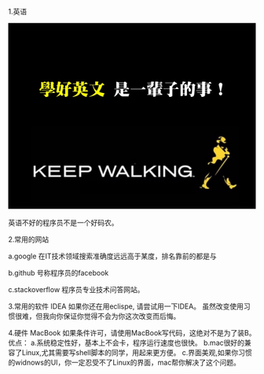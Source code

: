1.英语

![英语学习](1.english_import.jpg)

英语不好的程序员不是一个好码农。

2.常用的网站

a.google
在IT技术领域搜索准确度远远高于某度，排名靠前的都是与

b.github
号称程序员的facebook

c.stackoverflow
程序员专业技术问答网站。

3.常用的软件
IDEA
如果你还在用eclispe, 请尝试用一下IDEA。
虽然改变使用习惯很难，但我向你保证你觉得不会为你这次改变而后悔。

4.硬件
MacBook
如果条件许可，请使用MacBook写代码，这绝对不是为了装B。
优点：
a.系统稳定性好，基本上不会卡，程序运行速度也很快。
b.mac很好的兼容了Linux,尤其需要写shell脚本的同学，用起来更方便。
c.界面美观,如果你习惯的widnows的UI，你一定忍受不了Linux的界面，mac帮你解决了这个问题。 




